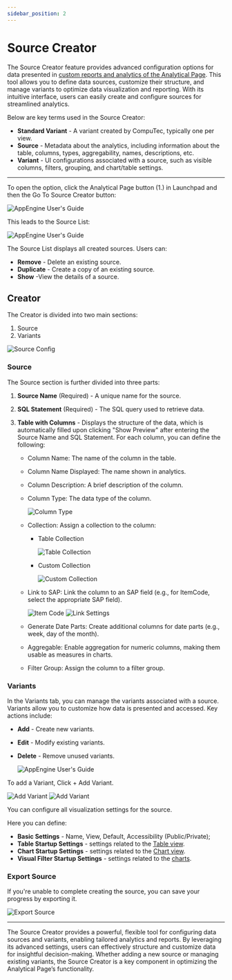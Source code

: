 ```yaml
---
sidebar_position: 2
---
```


# Source Creator

The Source Creator feature provides advanced configuration options for data presented in [custom reports and analytics of the Analytical Page](../analytical-page/overview.md#usage). This tool allows you to define data sources, customize their structure, and manage variants to optimize data visualization and reporting. With its intuitive interface, users can easily create and configure sources for streamlined analytics.

Below are key terms used in the Source Creator:

- **Standard Variant** - A variant created by CompuTec, typically one per view.
- **Source** - Metadata about the analytics, including information about the table, columns, types, aggregability, names, descriptions, etc.
- **Variant** - UI configurations associated with a source, such as visible columns, filters, grouping, and chart/table settings.

---

To open the option, click the Analytical Page button (1.) in Launchpad and then the Go To Source Creator button:

![AppEngine User's Guide](./media/source-creator/source-creator-button.png)

This leads to the Source List:

![AppEngine User's Guide](./media/source-creator/source-list.jpg)

The Source List displays all created sources. Users can:

- **Remove** - Delete an existing source.
- **Duplicate** - Create a copy of an existing source.
- **Show** -View the details of a source.

## Creator

The Creator is divided into two main sections:

1. Source
2. Variants

  ![Source Config](./media/source-creator/source-config.png)

### Source

The Source section is further divided into three parts:

1. **Source Name** (Required) - A unique name for the source.
2. **SQL Statement** (Required) - The SQL query used to retrieve data.
3. **Table with Columns** - Displays the structure of the data, which is automatically filled upon clicking "Show Preview" after entering the Source Name and SQL Statement. For each column, you can define the following:

    - Column Name: The name of the column in the table.
    - Column Name Displayed: The name shown in analytics.
    - Column Description: A brief description of the column.
    - Column Type: The data type of the column.

        ![Column Type](./media/source-creator/column-type.jpg)
    - Collection: Assign a collection to the column:

      - Table Collection

          ![Table Collection](./media/source-creator/table-collection.jpg)

      - Custom Collection

          ![Custom Collection](./media/source-creator/custom-collection.png)

    - Link to SAP: Link the column to an SAP field (e.g., for ItemCode, select the appropriate SAP field).

        ![Item Code](./media/source-creator/item-code.jpg) ![Link Settings](./media/source-creator/link-settings.jpg)

    - Generate Date Parts: Create additional columns for date parts (e.g., week, day of the month).
    - Aggregable: Enable aggregation for numeric columns, making them usable as measures in charts.
    - Filter Group: Assign the column to a filter group.

### Variants

In the Variants tab, you can manage the variants associated with a source. Variants allow you to customize how data is presented and accessed. Key actions include:

- **Add** - Create new variants.
- **Edit** - Modify existing variants.
- **Delete** - Remove unused variants.

  ![AppEngine User's Guide](./media/source-creator/variants.png)

To add a Variant, Click + Add Variant.

  ![Add Variant](./media/source-creator/variants-01.png)
  ![Add Variant](./media/source-creator/variants-02.png)

You can configure all visualization settings for the source.

Here you can define:

- **Basic Settings** -  Name, View, Default, Accessibility (Public/Private);
- **Table Startup Settings** - settings related to the [Table view](../analytical-page/overview.md#table).
- **Chart Startup Settings** - settings related to the [Chart view](../analytical-page/overview.md#chart).
- **Visual Filter Startup Settings** - settings related to the [charts](../analytical-page/overview.md#chart).

### Export Source

If you're unable to complete creating the source, you can save your progress by exporting it.

  ![Export Source](./media/source-creator/export-source.png)

---
The Source Creator provides a powerful, flexible tool for configuring data sources and variants, enabling tailored analytics and reports. By leveraging its advanced settings, users can effectively structure and customize data for insightful decision-making. Whether adding a new source or managing existing variants, the Source Creator is a key component in optimizing the Analytical Page’s functionality.
